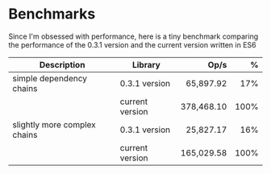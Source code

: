 Benchmarks
==========

Since I'm obsessed with performance, here is a tiny benchmark comparing the performance of the 0.3.1 version and the current version written in ES6

| Description                  | Library         | Op/s       |  %   |
|------------------------------|-----------------|-----------:|-----:|
| simple dependency chains     | 0.3.1 version   | 65,897.92  | 17%  |
|                              | current version | 378,468.10 | 100% |
| slightly more complex chains | 0.3.1 version   | 25,827.17  | 16%  |
|                              | current version | 165,029.58 | 100% |
